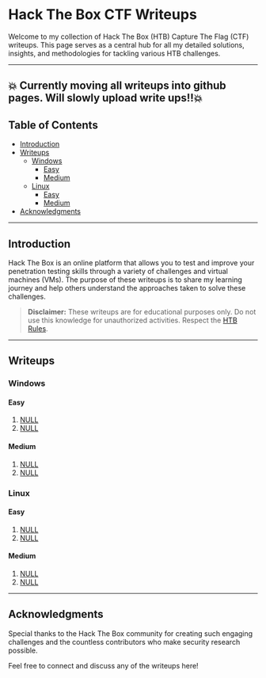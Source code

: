 # Hack The Box CTF Writeups

Welcome to my collection of Hack The Box (HTB) Capture The Flag (CTF) writeups. This page serves as a central hub for all my detailed solutions, insights, and methodologies for tackling various HTB challenges.

---

## 💥 **Currently moving all writeups into github pages. Will slowly upload write ups‼️💥** 

## Table of Contents
- [Introduction](#introduction)
- [Writeups](#writeups)
  - [Windows](#windows)
    - [Easy](#windows-easy)
    - [Medium](#windows-medium)
  - [Linux](#linux)
    - [Easy](#linux-easy)
    - [Medium](#linux-medium)
- [Acknowledgments](#acknowledgments)

---

## Introduction
Hack The Box is an online platform that allows you to test and improve your penetration testing skills through a variety of challenges and virtual machines (VMs). The purpose of these writeups is to share my learning journey and help others understand the approaches taken to solve these challenges.

> **Disclaimer:** These writeups are for educational purposes only. Do not use this knowledge for unauthorized activities. Respect the [HTB Rules](https://www.hackthebox.com/rules).

---

## Writeups

### Windows

#### Easy
1. [NULL](#)
2. [NULL](#)

#### Medium
1. [NULL](#)
2. [NULL](#)


### Linux

#### Easy
1. [NULL](#)
2. [NULL](#)

#### Medium
1. [NULL](#)
2. [NULL](#)

---

## Acknowledgments
Special thanks to the Hack The Box community for creating such engaging challenges and the countless contributors who make security research possible. 

Feel free to connect and discuss any of the writeups here!